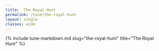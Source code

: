 ```yaml
---
title:  The Royal Hunt
permalink: /tune/the-royal-hunt
layout: single
classes: wide
---
```

{% include tune-markdown.md slug="the-royal-hunt" title="The Royal Hunt" %}
